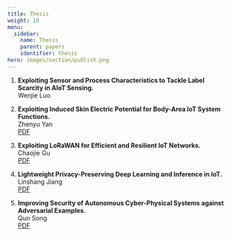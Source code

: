 ```yaml
---
title: Thesis
weight: 10
menu:
  sidebar:
    name: Thesis 
    parent: papers
    identifier: thesis
hero: images/section/publish.png
---
```

1. **Exploiting Sensor and Process Characteristics to Tackle Label Scarcity in AIoT Sensing.**   
Wenjie Luo    

2. **Exploiting Induced Skin Electric Potential for Body-Area IoT System Functions.**    
Zhenyu Yan    
[PDF](https://dr.ntu.edu.sg/bitstream/10356/137802/3/YanZhenyu-thesis.pdf)    

3. **Exploiting LoRaWAN for Efficient and Resilient IoT Networks.**    
Chaojie Gu    
[PDF](https://dr.ntu.edu.sg/bitstream/10356/143912/2/chaojie_thesis.pdf)   

4. **Lightweight Privacy-Preserving Deep Learning and Inference in IoT.**   
Linshang Jiang   
[PDF](https://dr.ntu.edu.sg/bitstream/10356/155000/4/thesis-revision-final.pdf)    

5. **Improving Security of Autonomous Cyber-Physical Systems against Adversarial Examples.**    
Qun Song     
[PDF](https://dr.ntu.edu.sg/bitstream/10356/161165/2/thesis.pdf)
